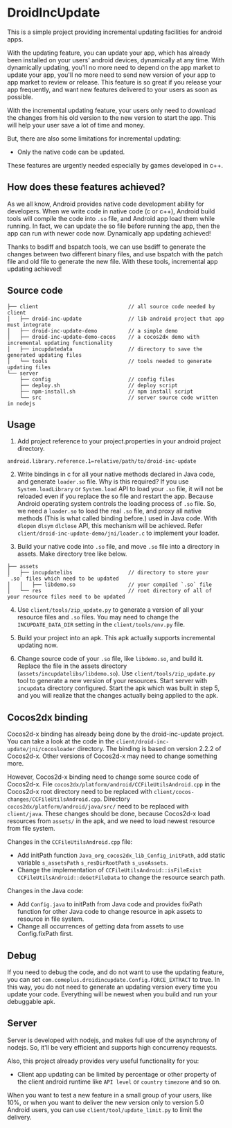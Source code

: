 # DroidIncUpdate

This is a simple project providing incremental updating facilities for android apps.

With the updating feature, you can update your app, which has already been installed on your users' android devices, dynamically at any time. With dynamically updating, you'll no more need to depend on the app market to update your app, you'll no more need to send new version of your app to app market to review or release. This feature is so great if you release your app frequently, and want new features delivered to your users as soon as possible.

With the incremental updating feature, your users only need to download the changes from his old version to the new version to start the app. This will help your user save a lot of time and money.

But, there are also some limitations for incremental updating:
* Only the native code can be updated.

These features are urgently needed especially by games developed in c++.

## How does these features achieved?

As we all know, Android provides native code development ability for developers. When we write code in native code (c or c++), Android build tools will compile the code into `.so` file, and Android app load them while running. In fact, we can update the so file before running the app, then the app can run with newer code now. Dynamically app updating achieved!

Thanks to bsdiff and bspatch tools, we can use bsdiff to generate the changes between two different binary files, and use bspatch with the patch file and old file to generate the new file. With these tools, incremental app updating achieved!

## Source code

```
├── client                             // all source code needed by client
│   ├── droid-inc-update               // lib android project that app must integrate
│   ├── droid-inc-update-demo          // a simple demo
│   ├── droid-inc-update-demo-cocos    // a cocos2dx demo with incremental updating functionality
│   ├── incupdatedata                  // directory to save the generated updating files
│   └── tools                          // tools needed to generate updating files
└── server
    ├── config                         // config files
    ├── deploy.sh                      // deploy script
    ├── npm-install.sh                 // npm install script
    └── src                            // server source code written in nodejs
```

## Usage

1. Add project reference to your project.properties in your android project directory.
```
android.library.reference.1=relative/path/to/droid-inc-update
```

2. Write bindings in c for all your native methods declared in Java code, and generate `loader.so` file. Why is this required? If you use `System.loadLibrary` or `System.load` API to load your `.so` file, it will not be reloaded even if you replace the so file and restart the app. Because Android operating system controls the loading process of `.so` file. So, we need a `loader.so` to load the real `.so` file, and proxy all native methods (This is what called binding before.) used in Java code.
 With `dlopen` `dlsym` `dlclose` API, this mechanism will be achieved. Refer `client/droid-inc-update-demo/jni/loader.c` to implement your loader.

3. Build your native code into `.so` file, and move `.so` file into a directory in assets. Make directory tree like below.
```
├── assets
│   ├── incupdatelibs                  // directory to store your `.so` files which need to be updated
│   │   ├── libdemo.so                 // your compiled `.so` file
│   └── res                            // root directory of all of your resource files need to be updated
```

4. Use `client/tools/zip_update.py` to generate a version of all your resource files and `.so` files. You may need to change the `INCUPDATE_DATA_DIR` setting in the `client/tools/env.py` file.

5. Build your project into an apk. This apk actually supports incremental updating now.

6. Change source code of your `.so` file, like `libdemo.so`, and build it. Replace the file in the assets directory (`assets/incupdatelibs/libdemo.so`). Use `client/tools/zip_update.py` tool to generate a new version of your resources. Start server with `incupdata` directory configured. Start the apk which was built in step 5, and you will realize that the changes actually being applied to the apk.

## Cocos2dx binding

Cocos2d-x binding has already being done by the droid-inc-update project. You can take a look at the code in the `client/droid-inc-update/jni/cocosloader` directory. The binding is based on version 2.2.2 of Cocos2d-x. Other versions of Cocos2d-x may need to change something more.

However, Cocos2d-x binding need to change some source code of Cocos2d-x. File `cocos2dx/platform/android/CCFileUtilsAndroid.cpp` in the Cocos2d-x root directory need to be replaced with `client/cocos-changes/CCFileUtilsAndroid.cpp`. Directory `cocos2dx/platform/android/java/src/` need to be replaced with `client/java`. These changes should be done, because Cocos2d-x load resources from `assets/` in the apk, and we need to load newest resource from file system.

Changes in the `CCFileUtilsAndroid.cpp` file:

* Add initPath function `Java_org_cocos2dx_lib_Config_initPath`, add static variable `s_assetsPath` `s_resDirRootPath` `s_useAssets`.
* Change the implementation of `CCFileUtilsAndroid::isFileExist` `CCFileUtilsAndroid::doGetFileData` to change the resource search path.

Changes in the Java code:

* Add `Config.java` to initPath from Java code and provides fixPath function for other Java code to change resource in apk assets to resource in file system.
* Change all occurrences of getting data from assets to use Config.fixPath first.

## Debug

If you need to debug the code, and do not want to use the updating feature, you can set `com.comeplus.droidincupdate.Config.FORCE_EXTRACT` to true. In this way, you do not need to generate an updating version every time you update your code. Everything will be newest when you build and run your debuggable apk.

## Server

Server is developed with nodejs, and makes full use of the asynchrony of nodejs. So, it'll be very efficient and supports high concurrency requests.

Also, this project already provides very useful functionality for you:

* Client app updating can be limited by percentage or other property of the client android runtime like `API level` or `country` `timezone` and so on.

When you want to test a new feature in a small group of your users, like 10%, or when you want to deliver the new version only to version 5.0 Android users, you can use `client/tool/update_limit.py` to limit the delivery.



